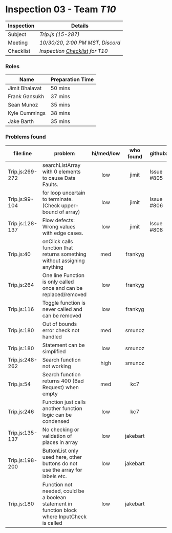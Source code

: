 # Inspection 03 - Team *T10* 
 
| Inspection | Details |
| ----- | ----- |
| Subject | *Trip.js (15-287)* |
| Meeting | *10/30/20, 2:00 PM MST, Discord* |
| Checklist | *Inspection [Checklist](https://github.com/csucs314f20/t10/blob/master/reports/checklist.md) for T10* |

### Roles

| Name | Preparation Time |
| ---- | ---- |
| Jimit Bhalavat | 50 mins |
| Frank Gansukh | 37 mins |
| Sean Munoz | 35 mins |
| Kyle Cummings | 38 mins |
| Jake Barth | 35 mins |

### Problems found

| file:line | problem | hi/med/low | who found | github#  |
| --- | --- | :---: | :---: | --- |
| Trip.js:269-272 | searchListArray with 0 elements to cause Data Faults. | low | jimit | Issue #805 |
| Trip.js:99-104 | for loop uncertain to terminate. (Check upper-bound of array) | low | jimit | Issue #806 |
| Trip.js:128-137 | Flow defects: Wrong values with edge cases. | low | jimit | Issue #808 |
| Trip.js:40 | onClick calls function that returns something without assigning anything | med | frankyg | |
| Trip.js:264 | One line Function is only called once and can be replaced/removed | low | frankyg | |
| Trip.js:116 | Toggle function is never called and can be removed | low | frankyg | |
| Trip.js:180 | Out of bounds error check not handled | med | smunoz | |
| Trip.js:180 | Statement can be simplified | low | smunoz | |
| Trip.js:248-262 | Search function not working | high | smunoz | |
| Trip.js:54 | Search function returns 400 (Bad Request) when empty | med | kc7 | |
| Trip.js:246 | Function just calls another function logic can be condensed | low | kc7 | |
| Trip.js:135-137 | No checking or validation of places in array | low | jakebart | |
| Trip.js:198-200 | ButtonList only used here, other buttons do not use the array for labels etc. | low | jakebart | |
| Trip.js:180 | Function not needed, could be a boolean statement in function block where InputCheck is called | low | jakebart | |
